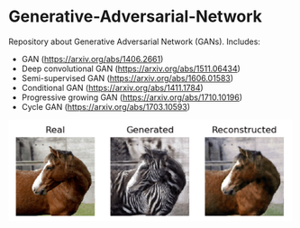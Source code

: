 # Generative-Adversarial-Network

Repository about Generative Adversarial Network (GANs). Includes:
- GAN (https://arxiv.org/abs/1406.2661) 
- Deep convolutional GAN (https://arxiv.org/abs/1511.06434)
- Semi-supervised GAN (https://arxiv.org/abs/1606.01583)
- Conditional GAN (https://arxiv.org/abs/1411.1784)
- Progressive growing GAN (https://arxiv.org/abs/1710.10196)
- Cycle GAN (https://arxiv.org/abs/1703.10593)

![alt text](https://github.com/NguyenThaiVu/Generative-Adversarial-Network/blob/master/demo_cycleGAN.PNG)
